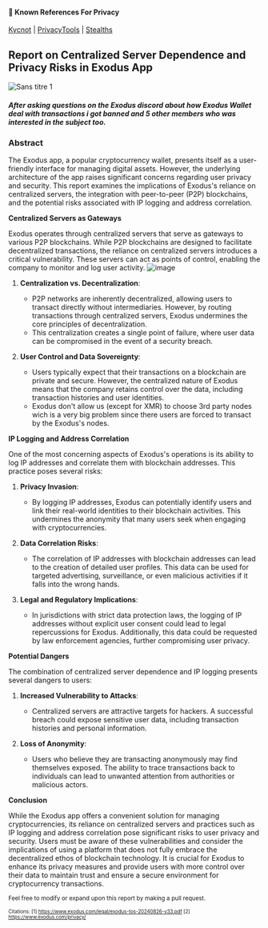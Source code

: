 #### 📣 Known References For Privacy
[Kycnot](https://kycnot.me) | [PrivacyTools](https://www.privacytools.io) | [Stealths](https://stealths.net/)

## Report on Centralized Server Dependence and Privacy Risks in Exodus App

![Sans titre 1](https://github.com/user-attachments/assets/9e627a1a-9aa5-4b70-b79e-2ea10abbbc22)

##### After asking questions on the Exodus discord about how Exodus Wallet deal with transactions i got banned and 5 other members who was interested in the subject too.

### Abstract
The Exodus app, a popular cryptocurrency wallet, presents itself as a user-friendly interface for managing digital assets. However, the underlying architecture of the app raises significant concerns regarding user privacy and security. This report examines the implications of Exodus's reliance on centralized servers, the integration with peer-to-peer (P2P) blockchains, and the potential risks associated with IP logging and address correlation.

**Centralized Servers as Gateways**

Exodus operates through centralized servers that serve as gateways to various P2P blockchains. While P2P blockchains are designed to facilitate decentralized transactions, the reliance on centralized servers introduces a critical vulnerability. These servers can act as points of control, enabling the company to monitor and log user activity.
![image](https://github.com/user-attachments/assets/f8a75d33-8e7b-4595-82be-a6c2bbf48915)


1. **Centralization vs. Decentralization**: 
   - P2P networks are inherently decentralized, allowing users to transact directly without intermediaries. However, by routing transactions through centralized servers, Exodus undermines the core principles of decentralization.
   - This centralization creates a single point of failure, where user data can be compromised in the event of a security breach.

2. **User Control and Data Sovereignty**:
   - Users typically expect that their transactions on a blockchain are private and secure. However, the centralized nature of Exodus means that the company retains control over the data, including transaction histories and user identities.
   - Exodus don't allow us (except for XMR) to choose 3rd party nodes wich is a very big problem since there users are forced to transact by the Exodus's nodes.

**IP Logging and Address Correlation**

One of the most concerning aspects of Exodus's operations is its ability to log IP addresses and correlate them with blockchain addresses. This practice poses several risks:

1. **Privacy Invasion**:
   - By logging IP addresses, Exodus can potentially identify users and link their real-world identities to their blockchain activities. This undermines the anonymity that many users seek when engaging with cryptocurrencies.

2. **Data Correlation Risks**:
   - The correlation of IP addresses with blockchain addresses can lead to the creation of detailed user profiles. This data can be used for targeted advertising, surveillance, or even malicious activities if it falls into the wrong hands.

3. **Legal and Regulatory Implications**:
   - In jurisdictions with strict data protection laws, the logging of IP addresses without explicit user consent could lead to legal repercussions for Exodus. Additionally, this data could be requested by law enforcement agencies, further compromising user privacy.

**Potential Dangers**

The combination of centralized server dependence and IP logging presents several dangers to users:

1. **Increased Vulnerability to Attacks**:
   - Centralized servers are attractive targets for hackers. A successful breach could expose sensitive user data, including transaction histories and personal information.

2. **Loss of Anonymity**:
   - Users who believe they are transacting anonymously may find themselves exposed. The ability to trace transactions back to individuals can lead to unwanted attention from authorities or malicious actors.

**Conclusion**

While the Exodus app offers a convenient solution for managing cryptocurrencies, its reliance on centralized servers and practices such as IP logging and address correlation pose significant risks to user privacy and security. Users must be aware of these vulnerabilities and consider the implications of using a platform that does not fully embrace the decentralized ethos of blockchain technology. It is crucial for Exodus to enhance its privacy measures and provide users with more control over their data to maintain trust and ensure a secure environment for cryptocurrency transactions.


<small>Feel free to modify or expand upon this report by making a pull request.<small/>

Citations:
[1] https://www.exodus.com/legal/exodus-tos-20240826-v33.pdf
[2] https://www.exodus.com/privacy/
